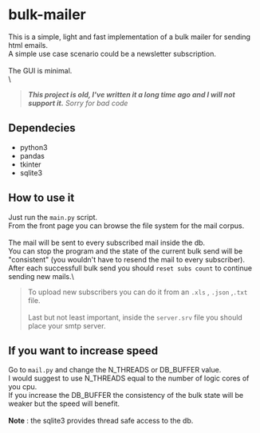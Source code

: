 # bulk-mailer

This is a simple, light and fast implementation of a bulk mailer for sending html emails.\
A simple use case scenario could be a newsletter subscription.\
\
The GUI is minimal.\
\
> ***This project is old, I've written it a long time ago and I will not support it.***
> _Sorry for bad code_

## Dependecies

- python3
- pandas
- tkinter
- sqlite3

## How to use it

Just run the ```main.py``` script.\
From the front page you can browse the file system for the mail corpus.\
\
The mail will be sent to every subscribed mail inside the db.\
You can stop the program and the state of the current bulk send will be "consistent" (you wouldn't have to resend the mail to every subscriber).\
After each successfull bulk send you should ```reset subs count``` to continue sending new mails.\
> To upload new subscribers you can do it from an ```.xls``` , ```.json``` ,```.txt``` file.\
\
Last but not least important, inside the ```server.srv``` file you should place your smtp server.


## If you want to increase speed

 Go to ```mail.py``` and change the N_THREADS or DB_BUFFER value.\
 I would suggest to use N_THREADS equal to the number of logic cores of you cpu.\
 If you increase the DB_BUFFER the consistency of the bulk state will be weaker but the speed will benefit.\
\
 **Note** : the sqlite3 provides thread safe access to the db.